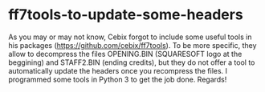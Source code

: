 # ff7tools-to-update-some-headers

As you may or may not know, Cebix forgot to include some useful tools in his packages (https://github.com/cebix/ff7tools). To be more specific, they allow to decompress the files OPENING.BIN (SQUARESOFT logo at the beggining) and STAFF2.BIN (ending credits), but they do not offer a tool to automatically update the headers once you recompress the files. I programmed some tools in Python 3 to get the job done. Regards!
